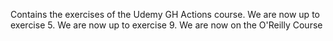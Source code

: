 Contains the exercises of the Udemy GH Actions course.
We are now up to exercise 5.
We are now up to exercise 9.
We are now on the O'Reilly Course